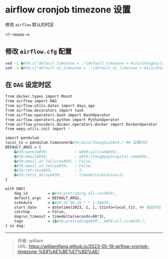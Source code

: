 # airflow cronjob timezone 设置


修改 `airflow` 默认的时区

&lt;!--more--&gt;

## 修改 `airflow.cfg` 配置

```bash
sed -i &#34;s|^default_timezone = .*|default_timezone = Asia/Shanghai|g&#34;        airflow.cfg
sed -i &#34;s|^default_ui_timezone = .*|default_ui_timezone = Asia/Shanghai|g&#34;  airflow.cfg
```

## 在 `DAG` 设定时区

```bash
from docker.types import Mount
from airflow import DAG
from airflow.utils.dates import days_ago
from airflow.decorators import task
from airflow.operators.bash import BashOperator
from airflow.operators.python import PythonOperator
from airflow.providers.docker.operators.docker import DockerOperator
from wepy.utils.init import *

import pendulum
local_tz = pendulum.timezone(&#34;Asia/Shanghai&#34;) ## 设置时区
DEFAULT_ARGS = {
    &#39;owner&#39;            : &#39;william&#39;,
    &#39;email&#39;            : &#39;lfang@wuyacapital.com&#39;,
    &#39;email_on_failure&#39; : False,
    &#39;email_on_retry&#39;   : False,
    &#39;retries&#39;          : 3,
    &#39;retry_delay&#39;      : timedelta(minutes=1)
}

with DAG(
    dag_id         = &#34;pretrading.all.csv&#34;,
    default_args   = DEFAULT_ARGS,
    schedule       = &#34;35 08,20 * * 1-5&#34;,
    start_date     = datetime(2023, 1, 1, tzinfo=local_tz), ## 指定时区
    catchup        = False,
    dagrun_timeout = timedelta(seconds=60*3),
    tags           = [&#39;pretrading&#39;, &#39;all.csv&#39;],
) as dag:
```





---

> 作者: william  
> URL: https://williamlfang.github.io/2023-05-19-airflow-cronjob-timezone-%E8%AE%BE%E7%BD%AE/  

